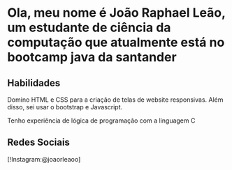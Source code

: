 
# Ola, meu nome é **João Raphael Leão**, um estudante de ciência da computação que atualmente está no bootcamp java da santander


## Habilidades

Domino HTML e CSS para a criação de telas de website responsivas.
Além disso, sei usar o bootstrap e Javascript.

Tenho experiência de lógica de programação com a linguagem C


## Redes Sociais

[!Instagram:@joaorleaoo]